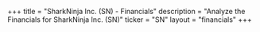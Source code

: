 +++
title = "SharkNinja Inc. (SN) - Financials"
description = "Analyze the Financials for SharkNinja Inc. (SN)"
ticker = "SN"
layout = "financials"
+++

